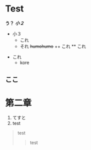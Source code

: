 # Test
**う？**
***小２***
* 小３
  * これ
  * それ
~~humohumo~~
++ これ
** これ

- これ
  - kore

## ここ

# 第二章
1. てすと
2. test

> test
> >test
> 